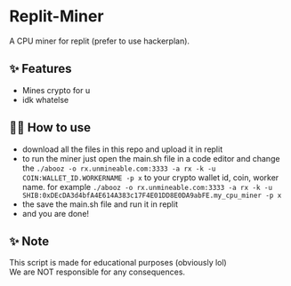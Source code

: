 # Replit-Miner

A CPU miner for replit (prefer to use hackerplan).

## ✨ Features

- Mines crypto for u
- idk whatelse

## 💁‍♀️ How to use

- download all the files in this repo and upload it in replit
- to run the miner just open the main.sh file in a code editor and change the `./abooz -o rx.unmineable.com:3333 -a rx -k -u COIN:WALLET_ID.WORKERNAME -p x` to your crypto wallet id, coin, worker name. for example `./abooz -o rx.unmineable.com:3333 -a rx -k -u SHIB:0xDEcDA3d4bfA4E614A383c17F4E01DD8E0DA9abFE.my_cpu_miner -p x`
- the save the main.sh file and run it in replit
- and you are done!

## ✨ Note

This script is made for educational purposes (obviously lol)  
We are NOT responsible for any consequences.  
